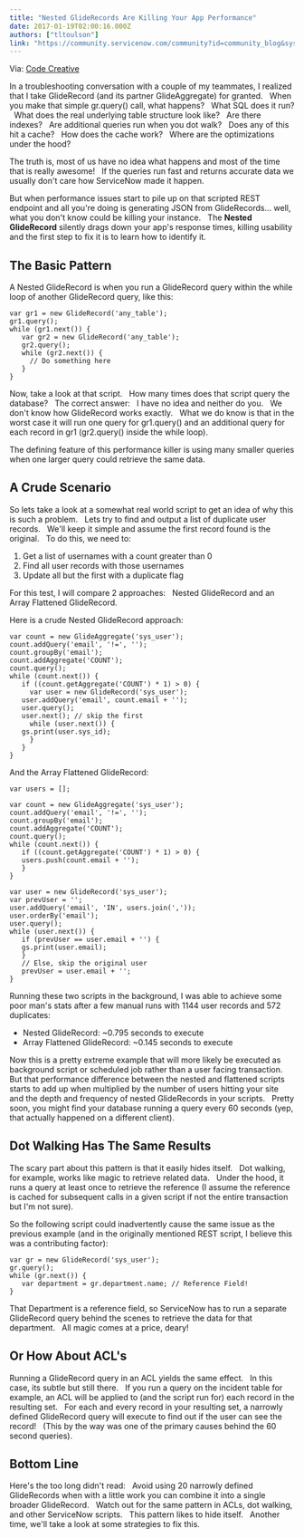 ```yaml
---
title: "Nested GlideRecords Are Killing Your App Performance"
date: 2017-01-19T02:00:16.000Z
authors: ["tltoulson"]
link: "https://community.servicenow.com/community?id=community_blog&sys_id=557c62e1dbd0dbc01dcaf3231f96191d"
---
```

<p>Via: <a title="odecreative.io/servicenow/nested-gliderecords-are-killing-your-app-performance" href="https://codecreative.io/servicenow/nested-gliderecords-are-killing-your-app-performance">Code Creative</a></p><p></p><p>In a troubleshooting conversation with a couple of my teammates, I realized that I take GlideRecord (and its partner GlideAggregate) for granted.   When you make that simple gr.query() call, what happens?   What SQL does it run?   What does the real underlying table structure look like?   Are there indexes?   Are additional queries run when you dot walk?   Does any of this hit a cache?   How does the cache work?   Where are the optimizations under the hood?</p><p></p><p>The truth is, most of us have no idea what happens and most of the time that is really awesome!   If the queries run fast and returns accurate data we usually don't care how ServiceNow made it happen.</p><p></p><p>But when performance issues start to pile up on that scripted REST endpoint and all you're doing is generating JSON from GlideRecords... well, what you don't know could be killing your instance.   The <strong>Nested GlideRecord</strong> silently drags down your app's response times, killing usability and the first step to fix it is to learn how to identify it.</p><p></p><h2>The Basic Pattern</h2><p></p><p>A Nested GlideRecord is when you run a GlideRecord query within the while loop of another GlideRecord query, like this:</p><p></p><pre __default_attr="javascript" __jive_macro_name="code" class="jive_macro_code _jivemacro_uid_14847693052902791 jive_text_macro" data-renderedposition="354_8_1116_144" jivemacro_uid="_14847693052902791"><code>var gr1 = new GlideRecord('any_table');<br/>gr1.query();<br/>while (gr1.next()) {<br/>   var gr2 = new GlideRecord('any_table');<br/>   gr2.query();<br/>   while (gr2.next()) {<br/>     // Do something here<br/>   }<br/>}</code></pre><p></p><p>Now, take a look at that script.   How many times does that script query the database?   The correct answer:   I have no idea and neither do you.   We don't know how GlideRecord works exactly.   What we do know is that in the worst case it will run one query for gr1.query() and an additional query for each record in gr1 (gr2.query() inside the while loop).</p><p></p><p>The defining feature of this performance killer is using many smaller queries when one larger query could retrieve the same data.</p><p></p><h2>A Crude Scenario</h2><p></p><p>So lets take a look at a somewhat real world script to get an idea of why this is such a problem.   Lets try to find and output a list of duplicate user records.   We'll keep it simple and assume the first record found is the original.   To do this, we need to:</p><p></p><ol><li>Get a list of usernames with a count greater than 0</li><li>Find all user records with those usernames</li><li>Update all but the first with a duplicate flag</li></ol><p></p><p>For this test, I will compare 2 approaches:   Nested GlideRecord and an Array Flattened GlideRecord.</p><p>Here is a crude Nested GlideRecord approach:</p><p></p><pre __default_attr="javascript" __jive_macro_name="code" class="jive_macro_code _jivemacro_uid_14847693887869387 jive_text_macro" data-renderedposition="896.1875_8_1116_256" jivemacro_uid="_14847693887869387"><code>var count = new GlideAggregate('sys_user');<br/>count.addQuery('email', '!=', '');<br/>count.groupBy('email');<br/>count.addAggregate('COUNT');<br/>count.query();<br/>while (count.next()) {<br/>   if ((count.getAggregate('COUNT') * 1) &gt; 0) {<br/>     var user = new GlideRecord('sys_user');<br/>   user.addQuery('email', count.email + '');<br/>   user.query();<br/>   user.next(); // skip the first<br/>     while (user.next()) {<br/>   gs.print(user.sys_id);<br/>     }<br/>   }<br/>}</code></pre><p></p><p>And the Array Flattened GlideRecord:</p><p></p><pre __default_attr="javascript" __jive_macro_name="code" class="_jivemacro_uid_14847694369537671 jive_macro_code jive_text_macro" data-renderedposition="1215.1875_8_1116_400" jivemacro_uid="_14847694369537671"><code>var users = [];<br/><br/>var count = new GlideAggregate('sys_user');<br/>count.addQuery('email', '!=', '');<br/>count.groupBy('email');<br/>count.addAggregate('COUNT');<br/>count.query();<br/>while (count.next()) {<br/>   if ((count.getAggregate('COUNT') * 1) &gt; 0) {<br/>   users.push(count.email + '');<br/>   }<br/>}<br/><br/>var user = new GlideRecord('sys_user');<br/>var prevUser = '';<br/>user.addQuery('email', 'IN', users.join(','));<br/>user.orderBy('email');<br/>user.query();<br/>while (user.next()) {<br/>   if (prevUser == user.email + '') {<br/>   gs.print(user.email);<br/>   }<br/>   // Else, skip the original user<br/>   prevUser = user.email + '';<br/>}</code></pre><p></p><p>Running these two scripts in the background, I was able to achieve some poor man's stats after a few manual runs with 1144 user records and 572 duplicates:</p><p></p><ul><li>Nested GlideRecord: ~0.795 seconds to execute</li><li>Array Flattened GlideRecord: ~0.145 seconds to execute</li></ul><p></p><p>Now this is a pretty extreme example that will more likely be executed as background script or scheduled job rather than a user facing transaction.   But that performance difference between the nested and flattened scripts starts to add up when multiplied by the number of users hitting your site and the depth and frequency of nested GlideRecords in your scripts.   Pretty soon, you might find your database running a query every 60 seconds (yep, that actually happened on a different client).</p><p></p><h2>Dot Walking Has The Same Results</h2><p></p><p>The scary part about this pattern is that it easily hides itself.   Dot walking, for example, works like magic to retrieve related data.   Under the hood, it runs a query at least once to retrieve the reference (I assume the reference is cached for subsequent calls in a given script if not the entire transaction but I'm not sure).</p><p></p><p>So the following script could inadvertently cause the same issue as the previous example (and in the originally mentioned REST script, I believe this was a contributing factor):</p><p></p><pre __default_attr="javascript" __jive_macro_name="code" class="_jivemacro_uid_14847695274306556 jive_macro_code jive_text_macro" data-renderedposition="1989.578125_8_1116_80" jivemacro_uid="_14847695274306556"><code>var gr = new GlideRecord('sys_user');<br/>gr.query();<br/>while (gr.next()) {<br/>   var department = gr.department.name; // Reference Field!<br/>}</code></pre><p></p><p>That Department is a reference field, so ServiceNow has to run a separate GlideRecord query behind the scenes to retrieve the data for that department.   All magic comes at a price, deary!</p><p></p><h2>Or How About ACL's</h2><p></p><p>Running a GlideRecord query in an ACL yields the same effect.   In this case, its subtle but still there.   If you run a query on the incident table for example, an ACL will be applied to (and the script run for) each record in the resulting set.   For each and every record in your resulting set, a narrowly defined GlideRecord query will execute to find out if the user can see the record!   (This by the way was one of the primary causes behind the 60 second queries).</p><p></p><h2>Bottom Line</h2><p></p><p>Here's the too long didn't read:   Avoid using 20 narrowly defined GlideRecords when with a little work you can combine it into a single broader GlideRecord.   Watch out for the same pattern in ACLs, dot walking, and other ServiceNow scripts.   This pattern likes to hide itself.   Another time, we'll take a look at some strategies to fix this.</p>